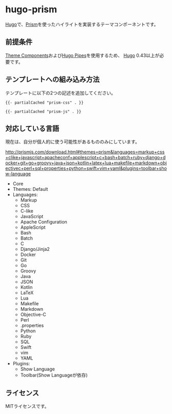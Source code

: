 # hugo-prism

[Hugo][]で、[Prism][]を使ったハイライトを実装するテーマコンポーネントです。

## 前提条件

[Theme Components][]および[Hugo Pipes][]を使用するため、
[Hugo][] 0.43以上が必要です。

## テンプレートへの組み込み方法

テンプレートに以下の2つの記述を追加してください。

```
{{- partialCached "prism-css" . }}
```

```
{{- partialCached "prism-js" . }}
```

## 対応している言語

現在は、自分が個人的に使う可能性があるもののみにしています。

http://prismjs.com/download.html#themes=prism&languages=markup+css+clike+javascript+apacheconf+applescript+c+bash+batch+ruby+django+docker+git+go+groovy+java+json+kotlin+latex+lua+makefile+markdown+objectivec+perl+sql+properties+python+swift+vim+yaml&plugins=toolbar+show-language

* Core
* Themes: Default
* Languages:
    * Markup
    * CSS
    * C-like
    * JavaScript
    * Apache Configuration
    * AppleScript
    * Bash
    * Batch
    * C
    * Django/Jinja2
    * Docker
    * Git
    * Go
    * Groovy
    * Java
    * JSON
    * Kotlin
    * LaTeX
    * Lua
    * Makefile
    * Markdown
    * Objective-C
    * Perl
    * .properties
    * Python
    * Ruby
    * SQL
    * Swift
    * vim
    * YAML
* Plugins:
    * Show Language
    * Toolbar(Show Languageが依存)

## ライセンス

MITライセンスです。

[Hugo]: https://gohugo.io/
[Hugo Pipes]: https://gohugo.io/hugo-pipes/
[Theme Components]: https://gohugo.io/themes/theme-components/
[Prism]: https://prismjs.com/
